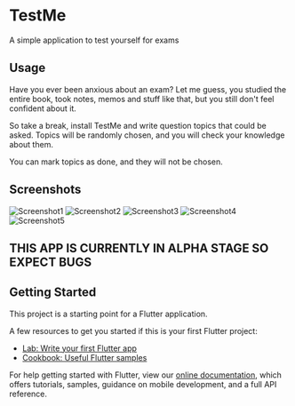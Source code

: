 # TestMe

A simple application to test yourself for exams

## Usage
Have you ever been anxious about an exam? Let me guess, you studied the entire book,
took notes, memos and stuff like that, but you still don't feel confident about it.

So take a break, install TestMe and write question topics that could be asked. Topics will
be randomly chosen, and you will check your knowledge about them.

You can mark topics as done, and they will not be chosen.

## Screenshots
![Screenshot1](/images/Screenshot1.png)
![Screenshot2](/images/Screenshot2.png)
![Screenshot3](/images/Screenshot3.png)
![Screenshot4](/images/Screenshot4.png)
![Screenshot5](/images/Screenshot5.png)

## THIS APP IS CURRENTLY IN ALPHA STAGE SO EXPECT BUGS


## Getting Started

This project is a starting point for a Flutter application.

A few resources to get you started if this is your first Flutter project:

- [Lab: Write your first Flutter app](https://flutter.dev/docs/get-started/codelab)
- [Cookbook: Useful Flutter samples](https://flutter.dev/docs/cookbook)

For help getting started with Flutter, view our
[online documentation](https://flutter.dev/docs), which offers tutorials,
samples, guidance on mobile development, and a full API reference.
